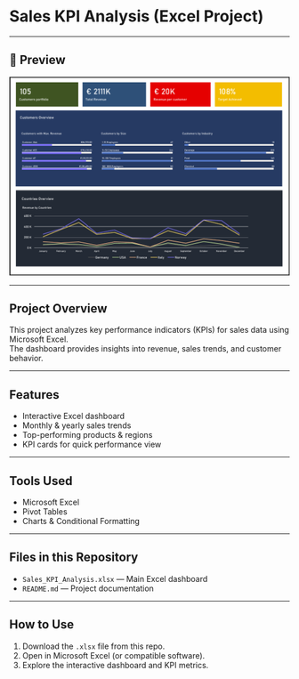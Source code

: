 # Sales KPI Analysis (Excel Project)

---

## 📸 Preview
![Dashboard](screenshots/output.png)

---

## Project Overview
This project analyzes key performance indicators (KPIs) for sales data using Microsoft Excel.  
The dashboard provides insights into revenue, sales trends, and customer behavior.

---

## Features
- Interactive Excel dashboard
- Monthly & yearly sales trends
- Top-performing products & regions
- KPI cards for quick performance view

---

## Tools Used
- Microsoft Excel
- Pivot Tables
- Charts & Conditional Formatting

---

## Files in this Repository
- `Sales_KPI_Analysis.xlsx` — Main Excel dashboard
- `README.md` — Project documentation

---

## How to Use
1. Download the `.xlsx` file from this repo.
2. Open in Microsoft Excel (or compatible software).
3. Explore the interactive dashboard and KPI metrics.